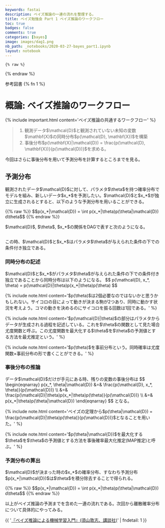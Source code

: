 ```yaml
---
keywords: fastai
description: ベイズ推論の一連の流れを整理する。
title: ベイズ勉強会 Part 1 ベイズ推論のワークフロー
toc: true 
badges: false
comments: true
categories: [bayes]
image: images/dag1.png
nb_path: _notebooks/2020-03-27-bayes_part1.ipynb
layout: notebook
---
```


<!--
#################################################
### THIS FILE WAS AUTOGENERATED! DO NOT EDIT! ###
#################################################
# file to edit: _notebooks/2020-03-27-bayes_part1.ipynb
-->

<div class="container" id="notebook-container">
        
    {% raw %}
    
<div class="cell border-box-sizing code_cell rendered">

</div>
    {% endraw %}

<div class="cell border-box-sizing text_cell rendered"><div class="inner_cell">
<div class="text_cell_render border-box-sizing rendered_html">
<p>参考図書 {% fn 1 %}</p>

</div>
</div>
</div>
<div class="cell border-box-sizing text_cell rendered"><div class="inner_cell">
<div class="text_cell_render border-box-sizing rendered_html">
<h1 id="&#27010;&#35542;:-&#12505;&#12452;&#12474;&#25512;&#35542;&#12398;&#12527;&#12540;&#12463;&#12501;&#12525;&#12540;">&#27010;&#35542;: &#12505;&#12452;&#12474;&#25512;&#35542;&#12398;&#12527;&#12540;&#12463;&#12501;&#12525;&#12540;<a class="anchor-link" href="#&#27010;&#35542;:-&#12505;&#12452;&#12474;&#25512;&#35542;&#12398;&#12527;&#12540;&#12463;&#12501;&#12525;&#12540;"> </a></h1>
</div>
</div>
</div>
<div class="cell border-box-sizing text_cell rendered"><div class="inner_cell">
<div class="text_cell_render border-box-sizing rendered_html">
<p>{% include important.html content='ベイズ推論の共通するワークフロー' %}</p>

</div>
</div>
</div>
<div class="cell border-box-sizing text_cell rendered"><div class="inner_cell">
<div class="text_cell_render border-box-sizing rendered_html">
<blockquote><ol>
<li>観測データ$\mathcal{D}$と観測されていない未知の変数$\mathbf{X}$の同時分布$p(\mathcal{D}, \mathbf{X})$を構築</li>
<li>事後分布$p(\mathbf{X}|\mathcal{D}) = \frac{p(\mathcal{D}, \mathbf{X})}{p(\mathcal{D})}$を求める。</li>
</ol>
</blockquote>

</div>
</div>
</div>
<div class="cell border-box-sizing text_cell rendered"><div class="inner_cell">
<div class="text_cell_render border-box-sizing rendered_html">
<p>今回はさらに事後分布を用いて予測分布を計算するところまでを見る。</p>

</div>
</div>
</div>
<div class="cell border-box-sizing text_cell rendered"><div class="inner_cell">
<div class="text_cell_render border-box-sizing rendered_html">
<h2 id="&#20104;&#28204;&#20998;&#24067;">&#20104;&#28204;&#20998;&#24067;<a class="anchor-link" href="#&#20104;&#28204;&#20998;&#24067;"> </a></h2><p>観測されたデータ$\mathcal{D}$に対して、パラメタ$\theta$を持つ確率分布でモデルを組み、新しいデータ$x_*$を予測したい。$\mathcal{D}$と$x_*$が独立に生成されるとすると、以下のような予測分布を用いることができる。</p>
<p>{{% raw %}}
$$p(x_*|\mathcal{D}) = \int p(x_*|\theta)p(\theta|\mathcal{D}) d\theta$$
{{% endraw %}}</p>

</div>
</div>
</div>
<div class="cell border-box-sizing text_cell rendered"><div class="inner_cell">
<div class="text_cell_render border-box-sizing rendered_html">
<p>$\mathcal{D}$, $\theta$, $x_*$の関係をDAGで表すと次のようになる。</p>
<p><img src="/deoxydata-science/images/copied_from_nb/dags/dag1.png" alt=""></p>
<p>この時、$\mathcal{D}$と$x_*$はパラメタ$\theta$が与えられた条件の下での条件付き独立である。</p>
<h3 id="&#21516;&#26178;&#20998;&#24067;&#12398;&#35352;&#36848;">&#21516;&#26178;&#20998;&#24067;&#12398;&#35352;&#36848;<a class="anchor-link" href="#&#21516;&#26178;&#20998;&#24067;&#12398;&#35352;&#36848;"> </a></h3><p>$\mathcal{D}$と$x_*$がパラメタ$\theta$が与えられた条件の下での条件付き独立であることから同時分布は以下のようになる。
$$
p(\mathcal{D}, x_*, \theta) = p(\mathcal{D}|\theta)p(x_*|\theta)p(\theta)
$$</p>

</div>
</div>
</div>
<div class="cell border-box-sizing text_cell rendered"><div class="inner_cell">
<div class="text_cell_render border-box-sizing rendered_html">
<p>{% include note.html content='$p(\theta)$は2個必要なのではないかと思うかもしれない。サイコロの目によって動きが決まる駒が2つあり、同時に動かす状況を考えよう。コマの動きを決めるのにサイコロを振る回数は1回である。' %}</p>

</div>
</div>
</div>
<div class="cell border-box-sizing text_cell rendered"><div class="inner_cell">
<div class="text_cell_render border-box-sizing rendered_html">
<p>{% include note.html content='$p(\mathcal{D}|\theta)$の部分はパラメタからデータが生成される過程を記述している。これを$\theta$の関数として見た場合尤度関数と呼ぶ。この尤度関数を最大化する$\theta$を$\theta$の予測値とする方法を最尤推定という。' %}</p>

</div>
</div>
</div>
<div class="cell border-box-sizing text_cell rendered"><div class="inner_cell">
<div class="text_cell_render border-box-sizing rendered_html">
<p>{% include note.html content='$p(\theta)$を事前分布という。同時確率は尤度関数×事前分布の形で書くことができる。' %}</p>

</div>
</div>
</div>
<div class="cell border-box-sizing text_cell rendered"><div class="inner_cell">
<div class="text_cell_render border-box-sizing rendered_html">
<h3 id="&#20107;&#24460;&#20998;&#24067;&#12398;&#25512;&#35542;">&#20107;&#24460;&#20998;&#24067;&#12398;&#25512;&#35542;<a class="anchor-link" href="#&#20107;&#24460;&#20998;&#24067;&#12398;&#25512;&#35542;"> </a></h3><p>データ$\mathcal{D}$だけが手元にある時、残りの変数の事後分布は
$$
\begin{eqnarray}
    p(x_*, \theta|\mathcal{D}) &amp;=&amp; \frac{p(\mathcal{D}, x_*, \theta)}{p(\mathcal{D})} \\
    &amp;=&amp; \frac{p(\mathcal{D}|\theta)p(x_*|\theta)p(\theta)}{p(\mathcal{D})} \\
    &amp;=&amp; p(x_*|\theta)p(\theta|\mathcal{D})
\end{eqnarray}
$$
となる。</p>

</div>
</div>
</div>
<div class="cell border-box-sizing text_cell rendered"><div class="inner_cell">
<div class="text_cell_render border-box-sizing rendered_html">
<p>{% include note.html content='ベイズの定理から$p(\theta|\mathcal{D}) = \frac{p(\mathcal{D}|\theta)p(\theta)}{p(\mathcal{D})}$となることを用いた。' %}</p>

</div>
</div>
</div>
<div class="cell border-box-sizing text_cell rendered"><div class="inner_cell">
<div class="text_cell_render border-box-sizing rendered_html">
<p>{% include note.html content='$p(\theta|\mathcal{D})$を最大化する$\theta$を$\theta$の予測値とする方法を事後確率最大化推定(MAP推定)と呼ぶ。' %}</p>

</div>
</div>
</div>
<div class="cell border-box-sizing text_cell rendered"><div class="inner_cell">
<div class="text_cell_render border-box-sizing rendered_html">
<h3 id="&#20104;&#28204;&#20998;&#24067;&#12398;&#31639;&#20986;">&#20104;&#28204;&#20998;&#24067;&#12398;&#31639;&#20986;<a class="anchor-link" href="#&#20104;&#28204;&#20998;&#24067;&#12398;&#31639;&#20986;"> </a></h3><p>$\mathcal{D}$が決まった時の$x_*$の確率分布、すなわち予測分布$p(x_*|\mathcal{D})$は$\theta$を積分除去することで得られる。</p>
<p>{{% raw %}}
$$p(x_*|\mathcal{D}) = \int p(x_*|\theta)p(\theta|\mathcal{D}) d\theta$$
{{% endraw %}}</p>
<p>以上がベイズ推論の予測までを含めた一連の流れである。次回から離散確率分布について具体的にやってみる。</p>

</div>
</div>
</div>
<div class="cell border-box-sizing text_cell rendered"><div class="inner_cell">
<div class="text_cell_render border-box-sizing rendered_html">
<p>{{ '<a href="https://www.kspub.co.jp/book/detail/1538320.html">『ベイズ推論による機械学習入門』(須山敦志、講談社)</a>' | fndetail: 1 }}</p>

</div>
</div>
</div>
</div>
 


